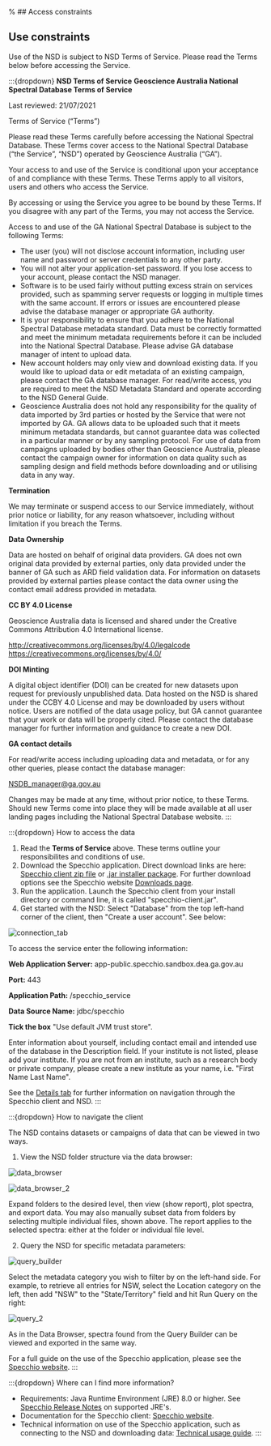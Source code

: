 % ## Access constraints

## Use constraints

Use of the NSD is subject to NSD Terms of Service. Please read the Terms below before accessing the Service.

:::{dropdown} **NSD Terms of Service**
**Geoscience Australia National Spectral Database Terms of Service** 

Last reviewed: 21/07/2021 

Terms of Service (“Terms”) 

Please read these Terms carefully before accessing the National Spectral Database. These Terms cover access to the National Spectral Database (“the Service”, “NSD”) operated by Geoscience Australia (“GA”). 

Your access to and use of the Service is conditional upon your acceptance of and compliance with these Terms. These Terms apply to all visitors, users and others who access the Service. 

By accessing or using the Service you agree to be bound by these Terms. If you disagree with any part of the Terms, you may not access the Service. 

Access to and use of the GA National Spectral Database is subject to the following Terms: 
* The user (you) will not disclose account information, including user name and password or server credentials to any other party. 
* You will not alter your application-set password. If you lose access to your account, please contact the NSD manager. 
* Software is to be used fairly without putting excess strain on services provided, such as spamming server requests or logging in multiple times with the same account. If errors or issues are encountered please advise the database manager or appropriate GA authority. 
* It is your responsibility to ensure that you adhere to the National Spectral Database metadata standard. Data must be correctly formatted and meet the minimum metadata requirements before it can be included into the National Spectral Database. Please advise GA database manager of intent to upload data. 
* New account holders may only view and download existing data. If you would like to upload data or edit metadata of an existing campaign, please contact the GA database manager. For read/write access, you are required to meet the NSD Metadata Standard and operate according to the NSD General Guide. 
* Geoscience Australia does not hold any responsibility for the quality of data imported by 3rd parties or hosted by the Service that were not imported by GA. GA allows data to be uploaded such that it meets minimum metadata standards, but cannot guarantee data was collected in a particular manner or by any sampling protocol. For use of data from campaigns uploaded by bodies other than Geoscience Australia, please contact the campaign owner for information on data quality such as sampling design and field methods before downloading and or utilising data in any way. 

**Termination** 

We may terminate or suspend access to our Service immediately, without prior notice or liability, for any reason whatsoever, including without limitation if you breach the Terms. 

**Data Ownership** 

Data are hosted on behalf of original data providers. GA does not own original data provided by external parties, only data provided under the banner of GA such as ARD field validation data. For information on datasets provided by external parties please contact the data owner using the contact email address provided in metadata. 

**CC BY 4.0 License** 

Geoscience Australia data is licensed and shared under the Creative Commons Attribution 4.0 International license. 

http://creativecommons.org/licenses/by/4.0/legalcode https://creativecommons.org/licenses/by/4.0/

**DOI Minting**

A digital object identifier (DOI) can be created for new datasets upon request for previously unpublished data. Data hosted on the NSD is shared under the CCBY 4.0 License and may be downloaded by users without notice. Users are notified of the data usage policy, but GA cannot guarantee that your work or data will be properly cited. Please contact the database manager for further information and guidance to create a new DOI. 

**GA contact details** 

For read/write access including uploading data and metadata, or for any other queries, please contact the database manager: 

NSDB_manager@ga.gov.au 

Changes may be made at any time, without prior notice, to these Terms. Should new Terms come into place they will be made available at all user landing pages including the National Spectral Database website.
:::

:::{dropdown} How to access the data
1) Read the **Terms of Service** above. These terms outline your responsibilites and conditions of use.
2) Download the Specchio application. Direct download links are here: [Specchio client zip file](https://github.com/EricHay/NSD_Guides/raw/main/specchio-client.zip) or [.jar installer package](https://github.com/EricHay/NSD_Guides/raw/main/specchio-installer.jar). For further download options see the Specchio website [Downloads page](https://specchio.ch/downloads/).
3) Run the application. Launch the Specchio client from your install directory or command line, it is called "specchio-client.jar".
4) Get started with the NSD: Select "Database" from the top left-hand corner of the client, then "Create a user account". See below: 

![connection_tab](/_files/cmi/connection.jpg)

To access the service enter the following information:

**Web Application Server:** app-public.specchio.sandbox.dea.ga.gov.au

**Port:** 443

**Application Path:** /specchio\_service

**Data Source Name:** jdbc/specchio

**Tick the box** "Use default JVM trust store".

Enter information about yourself, including contact email and intended use of the database in the Description field. If your institute is not listed, please add your institute. If you are not from an institute, such as a research body or private company, please create a new institute as your name, i.e. "First Name Last Name".

See the [Details tab](./?tab=description) for further information on navigation through the Specchio client and NSD.
:::

:::{dropdown} How to navigate the client

The NSD contains datasets or campaigns of data that can be viewed in two ways.

1) View the NSD folder structure via the data browser:

![data_browser](/_files/cmi/data_browser.jpg)

![data_browser_2](/_files/cmi/data_browser2.jpg)

Expand folders to the desired level, then view (show report), plot spectra, and export data. You may also manually subset data from folders by selecting multiple individual files, shown above. The report applies to the selected spectra: either at the folder or individual file level. 

2) Query the NSD for specific metadata parameters:

![query_builder](/_files/cmi/query_1.jpg)

Select the metadata category you wish to filter by on the left-hand side. For example, to retrieve all entries for NSW, select the Location category on the left, then add "NSW" to the "State/Territory" field and hit Run Query on the right:

![query_2](/_files/cmi/query_2.jpg)

As in the Data Browser, spectra found from the Query Builder can be viewed and exported in the same way.

For a full guide on the use of the Specchio application, please see the [Specchio website](https://specchio.ch/).
:::

:::{dropdown} Where can I find more information?

* Requirements: Java Runtime Environment (JRE) 8.0 or higher. See [Specchio Release Notes](https://github.com/SPECCHIODB/Guides/raw/master/SPECCHIO_ReleaseNotes.pdf) on supported JRE's. 
* Documentation for the Specchio client: [Specchio website](https://specchio.ch/).
* Technical information on use of the Specchio application, such as connecting to the NSD and downloading data: [Technical usage guide](https://app-public.specchio.sandbox.dea.ga.gov.au/).
:::



